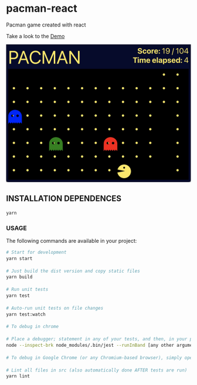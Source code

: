 # pacman-react
Pacman game created with react

Take a look to the [Demo](https://mbfassnacht.github.io/pacman-react/)


[![pacman](https://github.com/mbfassnacht/assets/raw/master/images/pacman-react/react-pacman.png)](https://github.com/mbfassnacht/assets/raw/master/images/pacman-react/react-pacman.png)


## INSTALLATION DEPENDENCES
```javascript
yarn
```
### USAGE
The following commands are available in your project:
```bash
# Start for development
yarn start

# Just build the dist version and copy static files
yarn build

# Run unit tests
yarn test

# Auto-run unit tests on file changes
yarn test:watch

# To debug in chrome

# Place a debugger; statement in any of your tests, and then, in your project's directory, run:
node --inspect-brk node_modules/.bin/jest --runInBand [any other arguments here]

# To debug in Google Chrome (or any Chromium-based browser), simply open your browser and go to chrome://inspect and click on "Open Dedicated DevTools for Node",

# Lint all files in src (also automatically done AFTER tests are run)
yarn lint
```
